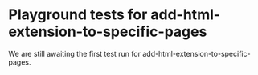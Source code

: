 # Playground tests for add-html-extension-to-specific-pages
We are still awaiting the first test run for add-html-extension-to-specific-pages.
